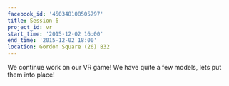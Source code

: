 ```yaml
---
facebook_id: '450348108505797'
title: Session 6
project_id: vr
start_time: '2015-12-02 16:00'
end_time: '2015-12-02 18:00'
location: Gordon Square (26) B32
---
```


We continue work on our VR game! We have quite a few models, lets put them into place!

